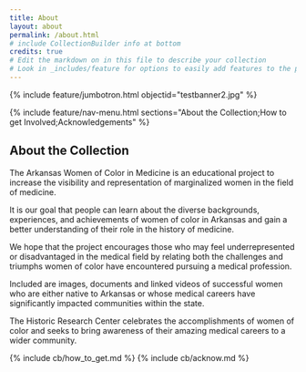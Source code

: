 ```yaml
---
title: About
layout: about
permalink: /about.html
# include CollectionBuilder info at bottom
credits: true
# Edit the markdown on in this file to describe your collection
# Look in _includes/feature for options to easily add features to the page
---
```


{% include feature/jumbotron.html objectid="testbanner2.jpg" %}

{% include feature/nav-menu.html sections="About the Collection;How to get Involved;Acknowledgements" %}

## About the Collection
The Arkansas Women of Color in Medicine is an educational project to increase the visibility and representation of marginalized women in the field of medicine.

It is our goal that people can learn about the diverse backgrounds, experiences, and achievements of women of color in Arkansas and gain a better understanding of their role in the history of medicine.

We hope that the project encourages those who may feel underrepresented or disadvantaged in the medical field by relating both the challenges and triumphs women of color have encountered pursuing a medical profession.

Included are images, documents and linked videos of successful women who are either native to Arkansas or whose medical careers have significantly impacted communities within the state.

The Historic Research Center celebrates the accomplishments of women of color and seeks to bring awareness of their amazing medical careers to a wider community.



<!-- IMPORTANT!!! DELETE this comment and the include below when you are finished editing this page for your collection. The include below introduces about page features. They will show up on your collection's about page until you delete it.  -->
{% include cb/how_to_get.md %} 
{% include cb/acknow.md %} 
